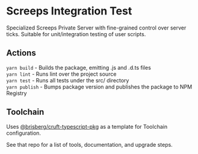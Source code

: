 # Screeps Integration Test

Specialized Screeps Private Server with fine-grained control over server ticks. Suitable for unit/integration testing of user scripts.

## Actions

`yarn build` - Builds the package, emitting .js and .d.ts files\
`yarn lint` - Runs lint over the project source\
`yarn test` - Runs all tests under the src/ directory\
`yarn publish` - Bumps package version and publishes the package to NPM Registry

## Toolchain

Uses [@brisberg/cruft-typescript-pkg](https://github.com/brisberg/cruft-typescript-pkg) as a template for Toolchain configuration.

See that repo for a list of tools, documentation, and upgrade steps.
